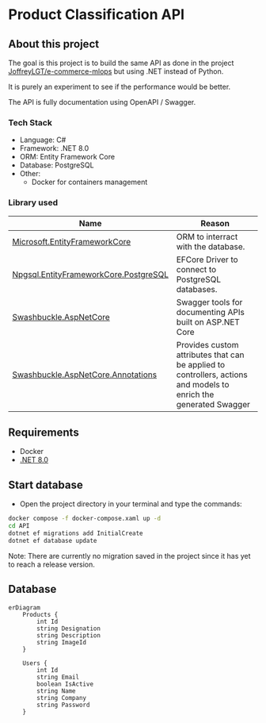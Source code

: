 # Product Classification API

## About this project

The goal is this project is to build the same API as done in the project [JoffreyLGT/e-commerce-mlops](https://github.com/JoffreyLGT/e-commerce-mlops?tab=readme-ov-file#backend-q&a) but using .NET instead of Python.

It is purely an experiment to see if the performance would be better.

The API is fully documentation using OpenAPI / Swagger.

### Tech Stack

- Language: C#
- Framework: .NET 8.0
- ORM: Entity Framework Core
- Database: PostgreSQL
- Other:
  - Docker for containers management

### Library used

| Name                                                                                                          | Reason                                            |
|---------------------------------------------------------------------------------------------------------------|---------------------------------------------------|
| [Microsoft.EntityFrameworkCore](https://www.nuget.org/packages/Microsoft.EntityFrameworkCore)                 | ORM to interract with the database.               |
| [Npgsql.EntityFrameworkCore.PostgreSQL](https://www.nuget.org/packages/Npgsql.EntityFrameworkCore.PostgreSQL) | EFCore Driver to connect to PostgreSQL databases. |
| [Swashbuckle.AspNetCore](https://www.nuget.org/packages/Swashbuckle.AspNetCore) | Swagger tools for documenting APIs built on ASP.NET Core |
| [Swashbuckle.AspNetCore.Annotations](https://www.nuget.org/packages/Swashbuckle.AspNetCore.Annotations) | Provides custom attributes that can be applied to controllers, actions and models to enrich the generated Swagger |

## Requirements

- Docker
- [.NET 8.0](https://dotnet.microsoft.com/en-us/download/dotnet/8.0)

## Start database

- Open the project directory in your terminal and type the commands:
```bash
docker compose -f docker-compose.xaml up -d
cd API
dotnet ef migrations add InitialCreate
dotnet ef database update
```

Note: There are currently no migration saved in the project since it has yet to reach a release version.

## Database

```mermaid
erDiagram
    Products {
        int Id
        string Designation
        string Description
        string ImageId
    }

    Users {
        int Id
        string Email
        boolean IsActive
        string Name
        string Company
        string Password
    }
```
